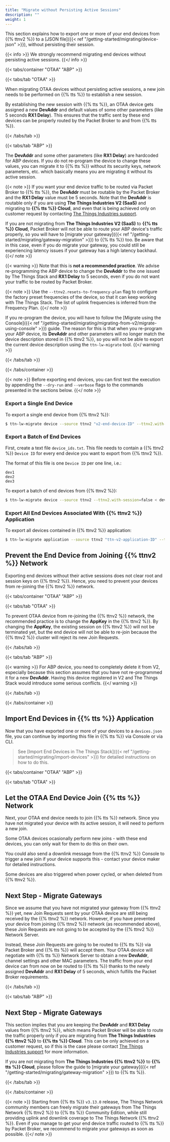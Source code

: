 ```yaml
---
title: "Migrate without Persisting Active Sessions"
description: ""
weight: 1
---
```


This section explains how to export one or more of your end devices from {{% ttnv2 %}} to a [JSON file]({{< ref "/getting-started/migrating/device-json" >}}), without persisting their session.

<!--more-->

{{< info >}} We strongly recommend migrating end devices without persisting active sessions. {{</ info >}}

{{< tabs/container "OTAA" "ABP" >}}

{{< tabs/tab "OTAA" >}}

When migrating OTAA devices without persisting active sessions, a new join needs to be performed on {{% tts %}} to establish a new session.

By establishing the new session with {{% tts %}}, an OTAA device gets assigned a new **DevAddr** and default values of some other parameters (like 5 seconds **RX1 Delay**). This ensures that the traffic sent by these end devices can be properly routed by the Packet Broker to and from {{% tts %}}.

{{< /tabs/tab >}}

{{< tabs/tab "ABP" >}}

The **DevAddr** and some other parameters (like **RX1 Delay**) are hardcoded for ABP devices. If you do not re-program the device to change these values, you can migrate it to {{% tts %}} without its security keys, network parameters, etc. which basically means you are migrating it without its active session.

{{< note >}} If you want your end device traffic to be routed via Packet Broker to {{% tts %}}, the **DevAddr** must be routable by the Packet Broker and the **RX1 Delay** value must be 5 seconds. Note that the **DevAddr** is routable only if you are using **The Things Industries V2 (SaaS)** and migrating to **{{% tts %}} Cloud**, and even that is being achieved only on customer request by contacting [The Things Industries support](mailto:support@thethingsindustries.com).

If you are not migrating from **The Things Industries V2 (SaaS)** to **{{% tts %}} Cloud**, Packet Broker will not be able to route your ABP device's traffic properly, so you will have to [migrate your gateway]({{< ref "/getting-started/migrating/gateway-migration" >}}) to {{% tts %}} too. Be aware that in this case, even if you do migrate your gateway, you could still be experiencing latency issues if your gateway has a high latency backhaul. {{</ note >}}

{{< warning >}} Note that this is **not a recommended practice**. We advise re-programming the ABP device to change the **DevAddr** to the one issued by The Things Stack and **RX1 Delay** to 5 seconds, even if you do not want your traffic to be routed by Packet Broker.

{{< note >}} Use the `--ttnv2.resets-to-frequency-plan` flag to configure the factory preset frequencies of the device, so that it can keep working with The Things Stack. The list of uplink frequencies is inferred from the Frequency Plan. {{</ note >}}

If you re-program the device, you will have to follow the [Migrate using the Console]({{< ref "/getting-started/migrating/migrating-from-v2/migrate-using-console" >}}) guide. The reason for this is that when you re-program your ABP device, its **DevAddr** and other parameters will no longer match the device description stored in {{% ttnv2 %}}, so you will not be able to export the current device description using the `ttn-lw-migrate` tool. {{</ warning >}}

{{< /tabs/tab >}}

{{< /tabs/container >}}

{{< note >}} Before exporting end devices, you can first test the execution by appending the `--dry-run` and `--verbose` flags to the commands presented in the sections below. {{</ note >}}

### Export a Single End Device

To export a single end device from {{% ttnv2 %}}:

```bash
$ ttn-lw-migrate device --source ttnv2 "v2-end-device-ID" --ttnv2.with-session=false > devices.json
```

### Export a Batch of End Devices

First, create a text file `device_ids.txt`. This file needs to contain a {{% ttnv2 %}} `Device ID` for every end device you want to export from {{% ttnv2 %}}.

The format of this file is one `Device ID` per one line, i.e.:

```
dev1
dev2
dev3
```

To export a batch of end devices from {{% ttnv2 %}}:

```bash
$ ttn-lw-migrate device --source ttnv2 --ttnv2.with-session=false < device_ids.txt > devices.json
```

### Export All End Devices Associated With {{% ttnv2 %}} Application

To export all devices contained in {{% ttnv2 %}} application:

```bash
$ ttn-lw-migrate application --source ttnv2 "ttn-v2-application-ID" --ttnv2.with-session=false > devices.json
```

## Prevent the End Device from Joining {{% ttnv2 %}} Network

Exporting end devices without their active sessions does not clear root and session keys on {{% ttnv2 %}}. Hence, you need to prevent your devices from re-joining the {{% ttnv2 %}} network.

{{< tabs/container "OTAA" "ABP" >}}

{{< tabs/tab "OTAA" >}}

To prevent OTAA device from re-joining the {{% ttnv2 %}} network, the recommended practice is to change the **AppKey** in the {{% ttnv2 %}}. By changing the **AppKey**, the existing session on {{% ttnv2 %}} will not be terminated yet, but the end device will not be able to re-join because the {{% ttnv2 %}} cluster will reject its new Join Requests.

{{< /tabs/tab >}}

{{< tabs/tab "ABP" >}}

{{< warning >}} For ABP device, you need to completely delete it from V2, especially because this section assumes that you have not re-programmed it for a new **DevAddr**. Having this device registered in V2 and The Things Stack would introduce some serious conflicts. {{</ warning >}}

{{< /tabs/tab >}}

{{< /tabs/container >}}

## Import End Devices in {{% tts %}} Application

Now that you have exported one or more of your devices to a `devices.json` file, you can continue by importing this file in {{% tts %}} via Console or via CLI.

> See [Import End Devices in The Things Stack]({{< ref "/getting-started/migrating/import-devices" >}}) for detailed instructions on how to do this.

{{< tabs/container "OTAA" "ABP" >}}

{{< tabs/tab "OTAA" >}}

## Let the OTAA End Device Join {{% tts %}} Network

Next, your OTAA end device needs to join {{% tts %}} network. Since you have not migrated your device with its active session, it will need to perform a new join.

Some OTAA devices ocasionally perform new joins - with these end devices, you can only wait for them to do this on their own.

You could also send a downlink message from the {{% ttnv2 %}} Console to trigger a new join if your device supports this - contact your device maker for detailed instructions.

Some devices are also triggered when power cycled, or when deleted from {{% ttnv2 %}}.

## Next Step - Migrate Gateways

Since we assume that you have not migrated your gateway from {{% ttnv2 %}} yet, new Join Requests sent by your OTAA device are still being received by the {{% ttnv2 %}} network. However, if you have prevented your device from joining {{% ttnv2 %}} network (as recommended above), these Join Requests are not going to be accepted by the {{% ttnv2 %}} Network Server.

Instead, these Join Requests are going to be routed to {{% tts %}} via Packet Broker and {{% tts %}} will accept them. Your OTAA device will negotiate with {{% tts %}} Network Server to obtain a new **DevAddr**, channel settings and other MAC parameters. The traffic from your end device can from now on be routed to {{% tts %}} thanks to the newly assigned **DevAddr** and **RX1 Delay** of 5 seconds, which fulfills the Packet Broker requirements.

{{< /tabs/tab >}}

{{< tabs/tab "ABP" >}}

## Next Step - Migrate Gateways

This section implies that you are keeping the **DevAddr** and **RX1 Delay** values from {{% ttnv2 %}}, which means Packet Broker will be able to route the traffic properly only if you are migrating from **The Things Industries {{% ttnv2 %}}** to **{{% tts %}} Cloud**. This can be only achieved on a customer request, so if this is the case please contact [The Things Industries support](mailto:support@thethingsindustries.com) for more information.

If you are not migrating from **The Things Industries {{% ttnv2 %}}** to **{{% tts %}} Cloud**, please follow the guide to [migrate your gateway]({{< ref "/getting-started/migrating/gateway-migration" >}}) to {{% tts %}}.

{{< /tabs/tab >}}

{{< /tabs/container >}}

{{< note >}} Starting from {{% tts %}} `v3.13.0` release, The Things Network community members can freely migrate their gateways from The Things Network {{% ttnv2 %}} to {{% tts %}} Community Edition, while still providing uplink and downlink coverage to The Things Network {{% ttnv2 %}}. Even if you manage to get your end device traffic routed to {{% tts %}} by Packet Broker, we recommend to migrate your gateways as soon as possible. {{</ note >}}
